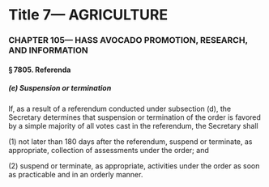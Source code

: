 
# Title 7— AGRICULTURE
### CHAPTER 105— HASS AVOCADO PROMOTION, RESEARCH, AND INFORMATION
#### § 7805. Referenda
##### (e) Suspension or termination

If, as a result of a referendum conducted under subsection (d), the Secretary determines that suspension or termination of the order is favored by a simple majority of all votes cast in the referendum, the Secretary shall

(1) not later than 180 days after the referendum, suspend or terminate, as appropriate, collection of assessments under the order; and

(2) suspend or terminate, as appropriate, activities under the order as soon as practicable and in an orderly manner.

